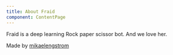 ```yaml
---
title: About Fraid
component: ContentPage
---
```


Fraid is a deep learning Rock paper scissor bot. And we love her.

Made by [mikaelengstrom](https://github.com/mikaelengstrom)
